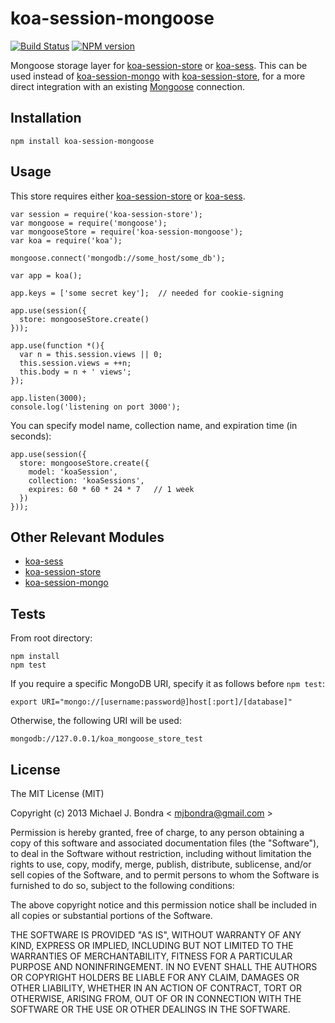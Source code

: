 # koa-session-mongoose

[![Build Status](https://api.travis-ci.org/mjbondra/koa-session-mongoose.png)](https://travis-ci.org/mjbondra/koa-session-mongoose) [![NPM version](https://badge.fury.io/js/koa-session-mongoose.png)](http://badge.fury.io/js/koa-session-mongoose)

Mongoose storage layer for [koa-session-store](https://github.com/hiddentao/koa-session-store) or [koa-sess](https://github.com/dead-horse/koa-session). This can be used instead of [koa-session-mongo](https://github.com/hiddentao/koa-session-mongo) with [koa-session-store](https://github.com/hiddentao/koa-session-store), for a more direct integration with an existing [Mongoose](http://mongoosejs.com) connection.

## Installation
   
```
npm install koa-session-mongoose
```

## Usage

This store requires either [koa-session-store](https://github.com/hiddentao/koa-session-store) or [koa-sess](https://github.com/dead-horse/koa-session).

```
var session = require('koa-session-store');
var mongoose = require('mongoose');
var mongooseStore = require('koa-session-mongoose');
var koa = require('koa');

mongoose.connect('mongodb://some_host/some_db');

var app = koa();

app.keys = ['some secret key'];  // needed for cookie-signing

app.use(session({
  store: mongooseStore.create()
}));

app.use(function *(){
  var n = this.session.views || 0;
  this.session.views = ++n;
  this.body = n + ' views';
});

app.listen(3000);
console.log('listening on port 3000');
```

You can specify model name, collection name, and expiration time (in seconds):

```
app.use(session({
  store: mongooseStore.create({
  	model: 'koaSession',
    collection: 'koaSessions',
    expires: 60 * 60 * 24 * 7	// 1 week
  })
}));

```

## Other Relevant Modules

* [koa-sess](https://github.com/dead-horse/koa-session)
* [koa-session-store](https://github.com/hiddentao/koa-session-store)  
* [koa-session-mongo](https://github.com/hiddentao/koa-session-mongo)

## Tests

From root directory:

```
npm install
npm test
```

If you require a specific MongoDB URI, specify it as follows before `npm test`:

```
export URI="mongo://[username:password@]host[:port]/[database]"
```

Otherwise, the following URI will be used:

```
mongodb://127.0.0.1/koa_mongoose_store_test
```

## License

The MIT License (MIT)

Copyright (c) 2013 Michael J. Bondra < [mjbondra@gmail.com](mailto:mjbondra@gmail.com) >

Permission is hereby granted, free of charge, to any person obtaining a copy
of this software and associated documentation files (the "Software"), to deal
in the Software without restriction, including without limitation the rights
to use, copy, modify, merge, publish, distribute, sublicense, and/or sell
copies of the Software, and to permit persons to whom the Software is
furnished to do so, subject to the following conditions:

The above copyright notice and this permission notice shall be included in
all copies or substantial portions of the Software.

THE SOFTWARE IS PROVIDED "AS IS", WITHOUT WARRANTY OF ANY KIND, EXPRESS OR
IMPLIED, INCLUDING BUT NOT LIMITED TO THE WARRANTIES OF MERCHANTABILITY,
FITNESS FOR A PARTICULAR PURPOSE AND NONINFRINGEMENT. IN NO EVENT SHALL THE
AUTHORS OR COPYRIGHT HOLDERS BE LIABLE FOR ANY CLAIM, DAMAGES OR OTHER
LIABILITY, WHETHER IN AN ACTION OF CONTRACT, TORT OR OTHERWISE, ARISING FROM,
OUT OF OR IN CONNECTION WITH THE SOFTWARE OR THE USE OR OTHER DEALINGS IN
THE SOFTWARE.